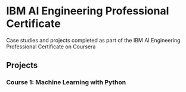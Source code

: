 # IBM AI Engineering Professional Certificate
Case studies and projects completed as part of the IBM AI Engineering Professional Certificate on Coursera

## Projects

### Course 1: Machine Learning with Python



